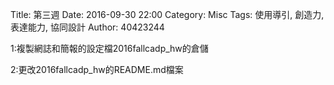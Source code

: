 Title: 第三週
Date: 2016-09-30 22:00
Category: Misc
Tags: 使用導引, 創造力, 表達能力, 協同設計
Author: 40423244

<p>1:複製網誌和簡報的設定檔2016fallcadp_hw的倉儲<p>

<p>2:更改2016fallcadp_hw的README.md檔案<p>